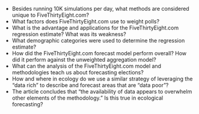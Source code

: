 * Besides running 10K simulations per day, what methods are considered unique to FiveThirtyEight.com?
* What factors does FiveThirtyEight.com use to weight polls?
* What is the advantage and applications for the FiveThirtyEight.com regression estimate? What was its weakness?
* What demographic categories were used to determine the regression estimate?
* How did the FiveThirtyEight.com forecast model perform overall? How did it perform against the unweighted aggregation model?
* What can the analysis of the FiveThirtyEight.com model and methodologies teach us about forecasting elections?
* How and where in ecology do we use a similar strategy of leveraging the “data rich” to describe and forecast areas that are “data poor”?
* The article concludes that “the availability of data appears to overwhelm other elements of the methodology.” Is this true in ecological forecasting?
